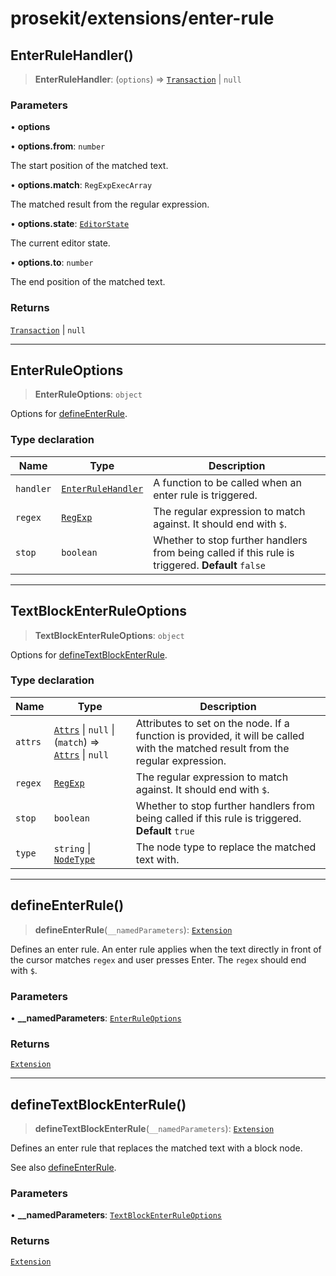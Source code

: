# prosekit/extensions/enter-rule

<a id="EnterRuleHandler" name="EnterRuleHandler"></a>

## EnterRuleHandler()

> **EnterRuleHandler**: (`options`) => [`Transaction`](https://prosemirror.net/docs/ref/#state.Transaction) \| `null`

### Parameters

• **options**

• **options.from**: `number`

The start position of the matched text.

• **options.match**: `RegExpExecArray`

The matched result from the regular expression.

• **options.state**: [`EditorState`](https://prosemirror.net/docs/ref/#state.EditorState)

The current editor state.

• **options.to**: `number`

The end position of the matched text.

### Returns

[`Transaction`](https://prosemirror.net/docs/ref/#state.Transaction) \| `null`

***

<a id="EnterRuleOptions" name="EnterRuleOptions"></a>

## EnterRuleOptions

> **EnterRuleOptions**: `object`

Options for [defineEnterRule](enter-rule.md#defineEnterRule).

### Type declaration

| Name | Type | Description |
| ------ | ------ | ------ |
| `handler` | [`EnterRuleHandler`](enter-rule.md#EnterRuleHandler) | A function to be called when an enter rule is triggered. |
| `regex` | [`RegExp`](https://developer.mozilla.org/docs/Web/JavaScript/Reference/Global_Objects/RegExp) | The regular expression to match against. It should end with `$`. |
| `stop` | `boolean` | Whether to stop further handlers from being called if this rule is triggered. **Default** `false` |

***

<a id="TextBlockEnterRuleOptions" name="TextBlockEnterRuleOptions"></a>

## TextBlockEnterRuleOptions

> **TextBlockEnterRuleOptions**: `object`

Options for [defineTextBlockEnterRule](enter-rule.md#defineTextBlockEnterRule).

### Type declaration

| Name | Type | Description |
| ------ | ------ | ------ |
| `attrs` | [`Attrs`](https://prosemirror.net/docs/ref/#model.Attrs) \| `null` \| (`match`) => [`Attrs`](https://prosemirror.net/docs/ref/#model.Attrs) \| `null` | Attributes to set on the node. If a function is provided, it will be called with the matched result from the regular expression. |
| `regex` | [`RegExp`](https://developer.mozilla.org/docs/Web/JavaScript/Reference/Global_Objects/RegExp) | The regular expression to match against. It should end with `$`. |
| `stop` | `boolean` | Whether to stop further handlers from being called if this rule is triggered. **Default** `true` |
| `type` | `string` \| [`NodeType`](https://prosemirror.net/docs/ref/#model.NodeType) | The node type to replace the matched text with. |

***

<a id="defineEnterRule" name="defineEnterRule"></a>

## defineEnterRule()

> **defineEnterRule**(`__namedParameters`): [`Extension`](../core.md#ExtensionT)

Defines an enter rule. An enter rule applies when the text directly in front of
the cursor matches `regex` and user presses Enter. The `regex` should end
with `$`.

### Parameters

• **\_\_namedParameters**: [`EnterRuleOptions`](enter-rule.md#EnterRuleOptions)

### Returns

[`Extension`](../core.md#ExtensionT)

***

<a id="defineTextBlockEnterRule" name="defineTextBlockEnterRule"></a>

## defineTextBlockEnterRule()

> **defineTextBlockEnterRule**(`__namedParameters`): [`Extension`](../core.md#ExtensionT)

Defines an enter rule that replaces the matched text with a block node.

See also [defineEnterRule](enter-rule.md#defineEnterRule).

### Parameters

• **\_\_namedParameters**: [`TextBlockEnterRuleOptions`](enter-rule.md#TextBlockEnterRuleOptions)

### Returns

[`Extension`](../core.md#ExtensionT)
